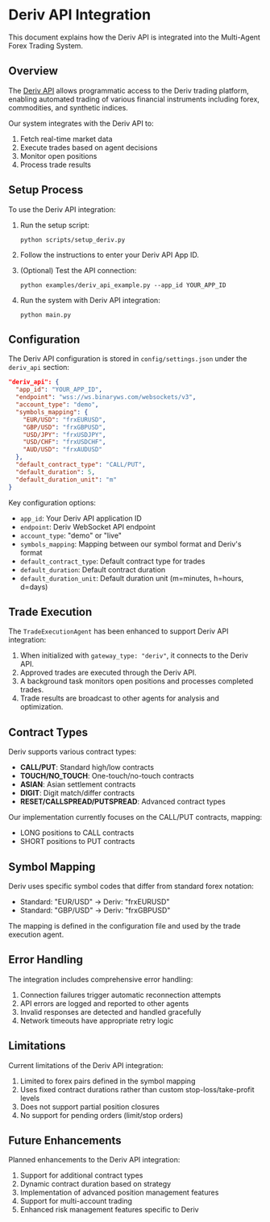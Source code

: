 
# Deriv API Integration

This document explains how the Deriv API is integrated into the Multi-Agent Forex Trading System.

## Overview

The [Deriv API](https://github.com/deriv-com/python-deriv-api) allows programmatic access to the Deriv trading platform, enabling automated trading of various financial instruments including forex, commodities, and synthetic indices.

Our system integrates with the Deriv API to:

1. Fetch real-time market data
2. Execute trades based on agent decisions
3. Monitor open positions
4. Process trade results

## Setup Process

To use the Deriv API integration:

1. Run the setup script:
   ```
   python scripts/setup_deriv.py
   ```

2. Follow the instructions to enter your Deriv API App ID.

3. (Optional) Test the API connection:
   ```
   python examples/deriv_api_example.py --app_id YOUR_APP_ID
   ```

4. Run the system with Deriv API integration:
   ```
   python main.py
   ```

## Configuration

The Deriv API configuration is stored in `config/settings.json` under the `deriv_api` section:

```json
"deriv_api": {
  "app_id": "YOUR_APP_ID",
  "endpoint": "wss://ws.binaryws.com/websockets/v3",
  "account_type": "demo",
  "symbols_mapping": {
    "EUR/USD": "frxEURUSD",
    "GBP/USD": "frxGBPUSD",
    "USD/JPY": "frxUSDJPY",
    "USD/CHF": "frxUSDCHF",
    "AUD/USD": "frxAUDUSD"
  },
  "default_contract_type": "CALL/PUT",
  "default_duration": 5,
  "default_duration_unit": "m"
}
```

Key configuration options:

- `app_id`: Your Deriv API application ID
- `endpoint`: Deriv WebSocket API endpoint
- `account_type`: "demo" or "live"
- `symbols_mapping`: Mapping between our symbol format and Deriv's format
- `default_contract_type`: Default contract type for trades
- `default_duration`: Default contract duration
- `default_duration_unit`: Default duration unit (m=minutes, h=hours, d=days)

## Trade Execution

The `TradeExecutionAgent` has been enhanced to support Deriv API integration:

1. When initialized with `gateway_type: "deriv"`, it connects to the Deriv API.
2. Approved trades are executed through the Deriv API.
3. A background task monitors open positions and processes completed trades.
4. Trade results are broadcast to other agents for analysis and optimization.

## Contract Types

Deriv supports various contract types:

- **CALL/PUT**: Standard high/low contracts
- **TOUCH/NO_TOUCH**: One-touch/no-touch contracts
- **ASIAN**: Asian settlement contracts
- **DIGIT**: Digit match/differ contracts
- **RESET/CALLSPREAD/PUTSPREAD**: Advanced contract types

Our implementation currently focuses on the CALL/PUT contracts, mapping:
- LONG positions to CALL contracts
- SHORT positions to PUT contracts

## Symbol Mapping

Deriv uses specific symbol codes that differ from standard forex notation:

- Standard: "EUR/USD" → Deriv: "frxEURUSD"
- Standard: "GBP/USD" → Deriv: "frxGBPUSD"

The mapping is defined in the configuration file and used by the trade execution agent.

## Error Handling

The integration includes comprehensive error handling:

1. Connection failures trigger automatic reconnection attempts
2. API errors are logged and reported to other agents
3. Invalid responses are detected and handled gracefully
4. Network timeouts have appropriate retry logic

## Limitations

Current limitations of the Deriv API integration:

1. Limited to forex pairs defined in the symbol mapping
2. Uses fixed contract durations rather than custom stop-loss/take-profit levels
3. Does not support partial position closures
4. No support for pending orders (limit/stop orders)

## Future Enhancements

Planned enhancements to the Deriv API integration:

1. Support for additional contract types
2. Dynamic contract duration based on strategy
3. Implementation of advanced position management features
4. Support for multi-account trading
5. Enhanced risk management features specific to Deriv
